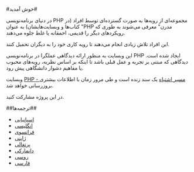 #خوش آمدید#

در دنیای برنامه‌نویسی PHP مجموعه‌ای از رویه‌ها به صورت گسترده‌ای توسط افراد (در کتاب‌ها و وبسایت‌هایشان) به عنوان "PHP مدرن" معرفی می‌شوند به طوری که رویکردهای دیگر را قدیمی، احمقانه یا غلط جلوه می‌دهند.

این افراد تلاش زیادی انجام می‌دهند تا رویه کاری خود را به دیگران تحمیل کنند.

این وبسایت به منظور ارائه دیدگاهی عملگرا در برنامه‌نویسی PHP ایجاد شده است. دیدگاهی که مبتنی بر تجربه و عمل قبلی باشد تا اینکه بر اساس نظریه، رویه‌های محبوب یا مفاهیم دشوار دانشگاهی پیش رود.

وبسایت [PHP - مسیر اشتباه](http://www.phpthewrongway.com/) یک سند زنده است و طی مرور زمان با اطلاعات بیشتری بروزرسانی خواهد شد.

در این پروژه مشارکت کنید.

##ترجمه‌ها##

* [اسپانیایی](http://www.phpthewrongway.com/es/)
* [انگلیسی](http://www.phpthewrongway.com/)
* [فرانسوی](http://www.phpthewrongway.com/fr/)
* [ژاپنی](http://www.phpthewrongway.com/ja/)
* [پرتغالی](http://www.phpthewrongway.com/pt_br/)
* [دانمارکی](http://www.phpthewrongway.com/da/)
* [روسی](http://www.phpthewrongway.com/ru/)
* [فارسی](http://www.phpthewrongway.com/fa/)
<!-- todo: add French, Japanese and Turkish -->